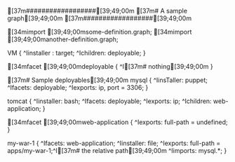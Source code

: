 [37m##################[39;49;00m
[37m# A sample graph[39;49;00m
[37m##################[39;49;00m

[34mimport [39;49;00msome-definition.graph;
[34mimport [39;49;00manother-definition.graph;

VM {
^Iinstaller : target;
^Ichildren: deployable;
}

[34mfacet [39;49;00mdeployable {
^I[37m# nothing[39;49;00m
}

[37m# Sample deployables[39;49;00m
mysql {
^IinsTaller: puppet;
^Ifacets: deployable;
^Iexports: ip, port = 3306;
}

tomcat {
^Iinstaller: bash;
^Ifacets: deployable;
^Iexports: ip;
^Ichildren: web-application;
}

[34mfacet [39;49;00mweb-application {
^Iexports: full-path = undefined;
}

my-war-1 {
^Ifacets: web-application;
^Iinstaller: file;
^Iexports: full-path = apps/my-war-1;^I[37m# the relative path[39;49;00m
^Iimports: mysql.*;
}
